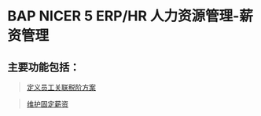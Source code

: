 # BAP NICER 5 ERP/HR 人力资源管理-薪资管理

## 主要功能包括：

> [定义员工关联税阶方案](docs/BAPERPNicer5/人力资源-薪资管理-定义员工关联税阶方案.md)

> [维护固定薪资](docs/BAPERPNicer5/人力资源-薪资管理-维护固定薪资.md)










